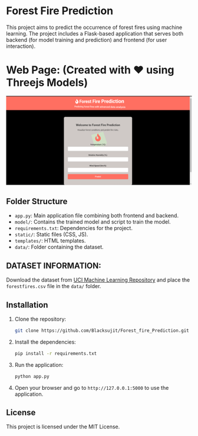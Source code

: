 # Forest Fire Prediction

This project aims to predict the occurrence of forest fires using machine learning. The project includes a Flask-based application that serves both backend (for model training and prediction) and frontend (for user interaction).

# Web Page: (Created with ❤ using Threejs Models)

![alt text](image.png)

## Folder Structure

- `app.py`: Main application file combining both frontend and backend.
- `model/`: Contains the trained model and script to train the model.
- `requirements.txt`: Dependencies for the project.
- `static/`: Static files (CSS, JS).
- `templates/`: HTML templates.
- `data/`: Folder containing the dataset.

## DATASET  INFORMATION:

Download the dataset from [UCI Machine Learning Repository](https://archive.ics.uci.edu/ml/datasets/Forest+Fires) and place the `forestfires.csv` file in the `data/` folder.

## Installation

1. Clone the repository:

     ```bash
     git clone https://github.com/Blacksujit/Forest_fire_Prediction.git
     ```

2. Install the dependencies:
    ```bash
    pip install -r requirements.txt
    ```

3. Run the application:
    ```bash
    python app.py
    ```
4. Open your browser and go to `http://127.0.0.1:5000` to use the application.

## License

This project is licensed under the MIT License.
